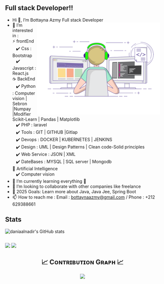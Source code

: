 ##  Full stack Developer!!
-  Hi 👋, I’m Bottayna Azmy Full stack Developer
   <img align="right" alt="Coding" width="400" src="https://raw.githubusercontent.com/devSouvik/devSouvik/master/gif3.gif">
- 👀 I’m interested in :<br>
        ⚡ frontEnd <br>
          &nbsp; &nbsp;✔️ Css : Bootstrap  <br>
          &nbsp; &nbsp;✔️ Javascript : React.js  <br>
        ☕ BackEnd <br>
          &nbsp; &nbsp;✔️ Python : Computer vision | Sebron |Numpay |Modifier Scikit-Learn | Pandas | Matplotlib  <br>
          &nbsp; &nbsp;✔️ PHP : laravel  <br>
          &nbsp; &nbsp;✔️ Tools : GIT | GITHUB |Gitlap <br>
          &nbsp; &nbsp;✔️ Devops : DOCKER | KUBERNETES | JENKINS <br> 
          &nbsp; &nbsp;✔️ Design : UML | Design Patterns | Clean code-Solid principles <br>
          &nbsp; &nbsp;✔️ Web Service : JSON | XML<br>
          &nbsp; &nbsp;✔️ DateBases : MYSQL | SQL server | Mongodb<br>
        🤖 Artificial Intelligence <br>
          &nbsp; &nbsp;✔️ Computer vision <br>
- 📖 I’m currently learning everything 🤣 <br>
- 👯 I’m looking to collaborate with other companies like freelance <br>
- 🥅 2025 Goals: Learn more about Java, Java Jee, Spring Boot <br>
- 📫 How to reach me : Email : bottaynaazmy@gmail.com / Phone : +212 629388661 <br>
## Stats
![daniaalnadir's GitHub stats](https://github-readme-stats.vercel.app/api?username=Botayna-azmy&show_icons=true&theme=dracula&count_private=true)
## 
[![](https://img.shields.io/badge/-Botaynaazmy-%23181717?style=flat-square&logo=github)](https://github.com/Botayna-azmy)
[![](https://img.shields.io/badge/-Bottayna%20Azmy-blue?style=flat-square&logo=Linkedin&logoColor=white&link=https://www.linkedin.com/in/botayna-azmy-5a3476240/)](https://www.linkedin.com/in/botayna-azmy-5a3476240/)


<h2 align="center">📈 Cᴏɴᴛʀɪʙᴜᴛɪᴏɴ Gʀᴀᴘʜ 📈</h2>
<div align="center">
    <img src="https://github-readme-activity-graph.vercel.app/graph?username=Botayna-azmy&bg_color=011627&color=79d3c3&line=c792ea&point=ffeb95&area=true&hide_border=false" border-radius="15">
</div>
